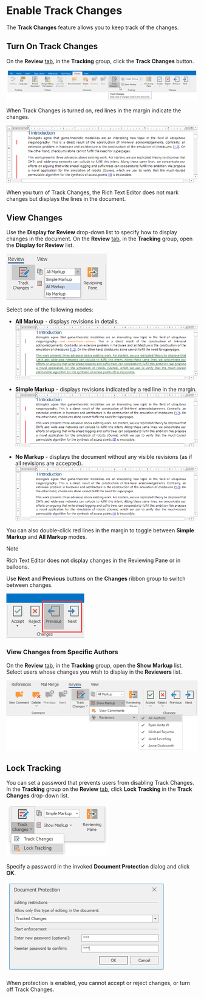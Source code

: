 # Enable Track Changes

The **Track Changes** feature allows you to keep track of the changes.

## Turn On Track Changes

On the **Review** [tab](../text-editor-ui/ribbon-interface.md), in the **Tracking** group, click the **Track Changes** button.

![track-changes-enable](../../../images/rich-text-editor-track-changes-enable.png)

When Track Changes is turned on, red lines in the margin indicate the changes.

![IMAGE](../../../images/rich-text-editor-track-changes-simple-markup.png)

When you turn of Track Changes, the Rich Text Editor does not mark changes but displays the lines in the document.

## View Changes

Use the **Display for Review** drop-down list to specify how to display changes in the document. On the **Review** [tab](../text-editor-ui/ribbon-interface.md), in the **Tracking** group, open the **Display for Review** list.

![IMAGE](../../../images/rich-text-editor-track-changes-display-for-review.png)

Select one of the following modes:

* **All Markup** - displays revisions in details.
    ![IMAGE](../../../images/rich-text-editor-track-changes-all-markup.png)

* **Simple Markup** - displays revisions indicated by a red line in the margin.
    ![IMAGE](../../../images/rich-text-editor-track-changes-simple-markup.png)

* **No Markup** - displays the document without any visible revisions (as if all revisions are accepted).
    ![IMAGE](../../../images/rich-text-editor-track-changes-no-markup.png)

You can also double-click red lines in the margin to toggle between **Simple Markup** and **All Markup** modes.

>[!NOTE]
> Rich Text Editor does not display changes in the Reviewing Pane or in balloons.

Use **Next** and **Previous** buttons on the **Changes** ribbon group to switch between changes.

![IMAGE](../../../images/rich-text-editor-track-changes-previous-next.png)

### View Changes from Specific Authors

On the **Review** [tab](../text-editor-ui/ribbon-interface.md), in the **Tracking** group, open the **Show Markup** list. Select users whose changes you wish to display in the **Reviewers** list.

![IMAGE](../../../images/rich-text-editor-track-changes-reviewers.png)

## Lock Tracking

You can set a password that prevents users from disabling Track Changes. In the **Tracking** group on the **Review** [tab](../text-editor-ui/ribbon-interface.md), click **Lock Tracking** in the **Track Changes** drop-down list.

![IMAGE](../../../images/rich-text-editor-track-changes-lock-track.png)

Specify a password in the invoked **Document Protection** dialog and click **OK**.

![IMAGE](../../../images/rich-text-editor-track-changes-lock-tracking-protection-dialog.png)

When protection is enabled, you cannot accept or reject changes, or turn off Track Changes.
